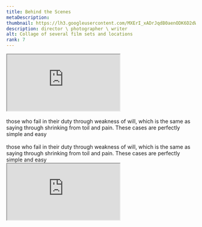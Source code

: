 ```yaml
---
title: Behind the Scenes
metaDescription: 
thumbnail: https://lh3.googleusercontent.com/MXErI_xADrJqdB0aenODK6D2dWb7JBTUu-RwvRCL8NuZ5aijsIZihuCXtQ1jckQfkOtwVB97ihKb3f_b-NUv1BqqdB6O3M3BEQSwlyIzjjgpwXaY_sDj_WqGzYMvk3koxIVZr5gvDA=w2400
description: director \ photographer \ writer
alt: Collage of several film sets and locations
rank: 7
---
```


<div class="row">
  <div class="col-md-6">
    <iframe src="https://www.youtube.com/embed//dOgyJjrgato" class="youtube-iframe"></iframe>
  </div>
  <div class="col-md-6">
    <br>
    those who fail in their duty through weakness of will, which is the same as saying through shrinking from toil and pain. These cases are perfectly simple and easy
  </div>
</div>

<div class="row">
  <div class="col-md-6">
    <br>
    those who fail in their duty through weakness of will, which is the same as saying through shrinking from toil and pain. These cases are perfectly simple and easy
  </div>
  <div class="col-md-6">
    <iframe src="https://www.youtube.com/embed//dOgyJjrgato" class="youtube-iframe"></iframe>
  </div>
</div>